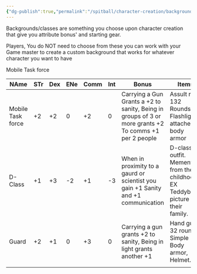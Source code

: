 ```yaml
---
{"dg-publish":true,"permalink":"/spitball/character-creation/backgrounds/"}
---
```


Backgrounds/classes are something you choose upon character creation that give you attribute bonus' and starting gear.

Players, You do NOT need to choose from these you can work with your Game master to create a custom background that works for whatever character you want to have


Mobile Task force

| NAme              | STr | Dex | ENe | Comm | Int | Bonus                                                                                                  | Items                                                                                |
| ----------------- | --- | --- | --- | ---- | --- | ------------------------------------------------------------------------------------------------------ | ------------------------------------------------------------------------------------ |
| Mobile Task force | +2  | +2  | 0   | +2   | 0   | Carrying a Gun Grants a +2 to sanity, Being in groups of 3 or more grants +2  To comms +1 per 2 people | Assult rifle, 132 Rounds, Flashlight attached to body armor                          |
| D-Class           | +1  | +3  | -2  | +1   | -3  | When in proximity to a gaurd or scientist you gain +1 Sanity and +1 communication                      | D-class outfit. Memento from their childhood, EX Teddybear, picture of their family. |
| Guard             | +2  | +1  | 0   | +3   | 0   | Carrying a gun grants +2 to sanity, Being in light grants another +1                                   | Hand gun 32 rounds, Simple Body armor, Helmet.                                       |
|                   |     |     |     |      |     |                                                                                                        |                                                                                      |
